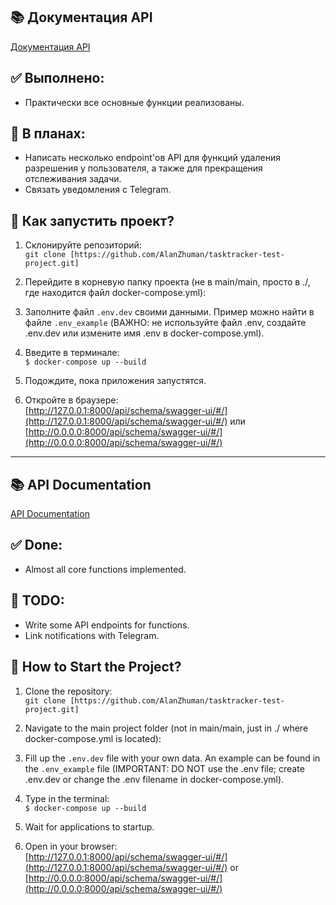 ## 📚 Документация API
[Документация API](http://127.0.0.1:8000/api/schema/swagger-ui/#/)

## ✅ Выполнено:
- Практически все основные функции реализованы.

## 🚧 В планах:
- Написать несколько endpoint'ов API для функций удаления разрешения у пользователя, а также для прекращения отслеживания задачи.
- Связать уведомления с Telegram.

## 🚀 Как запустить проект?
1. Склонируйте репозиторий:  
   `git clone [https://github.com/AlanZhuman/tasktracker-test-project.git]`
   
2. Перейдите в корневую папку проекта (не в main/main, просто в ./, где находится файл docker-compose.yml):  
   
3. Заполните файл `.env.dev` своими данными. Пример можно найти в файле `.env_example` (ВАЖНО: не используйте файл .env, создайте .env.dev или измените имя .env в docker-compose.yml).
   
4. Введите в терминале:  
   `$ docker-compose up --build`
   
5. Подождите, пока приложения запустятся.

6. Откройте в браузере:  
   [http://127.0.0.1:8000/api/schema/swagger-ui/#/](http://127.0.0.1:8000/api/schema/swagger-ui/#/) или [http://0.0.0.0:8000/api/schema/swagger-ui/#/](http://0.0.0.0:8000/api/schema/swagger-ui/#/)

---

## 📚 API Documentation
[API Documentation](http://127.0.0.1:8000/api/schema/swagger-ui/#/)

## ✅ Done:
- Almost all core functions implemented.

## 🚧 TODO:
- Write some API endpoints for functions.
- Link notifications with Telegram.

## 🚀 How to Start the Project?
1. Clone the repository:  
   `git clone [https://github.com/AlanZhuman/tasktracker-test-project.git]`
   
2. Navigate to the main project folder (not in main/main, just in ./ where docker-compose.yml is located):  
   
3. Fill up the `.env.dev` file with your own data. An example can be found in the `.env_example` file (IMPORTANT: DO NOT use the .env file; create .env.dev or change the .env filename in docker-compose.yml).
   
4. Type in the terminal:  
   `$ docker-compose up --build`
   
5. Wait for applications to startup.

6. Open in your browser:  
   [http://127.0.0.1:8000/api/schema/swagger-ui/#/](http://127.0.0.1:8000/api/schema/swagger-ui/#/) or [http://0.0.0.0:8000/api/schema/swagger-ui/#/](http://0.0.0.0:8000/api/schema/swagger-ui/#/)
